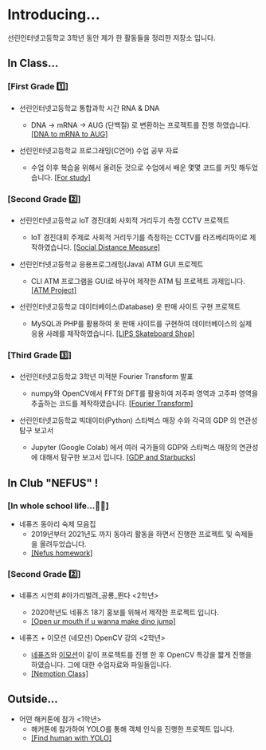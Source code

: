 # Introducing...
선린인터넷고등학교 3학년 동안 제가 한 활동들을 정리한 저장소 입니다.

## In Class...

### [First Grade 1️⃣]

- 선린인터넷고등학교 통합과학 시간 RNA & DNA
    - DNA -> mRNA -> AUG (단백질) 로 변환하는 프로젝트를 진행 하였습니다. <a href="https://github.com/insung3511/DNA2mRNA2AUG">[DNA to mRNA to AUG]</a>

- 선린인터넷고등학교 프로그래밍(C언어) 수업 공부 자료
    - 수업 이후 복습을 위해서 올려둔 것으로 수업에서 배운 몇몇 코드를 커밋 해두었습니다. <a href="https://github.com/insung3511/sunrin-programmingClass">[For study]</a> <br/>

### [Second Grade 2️⃣]

- 선린인터넷고등학교 IoT 경진대회 사회적 거리두기 측정 CCTV 프로젝트 
    - IoT 경진대회 주제로 사회적 거리두기를 측정하는 CCTV를 라즈베리파이로 제작하였습니다. <a href="https://github.com/insung3511/social-distance">[Social Distance Measure]</a>

- 선린인터넷고등학교 응용프로그래밍(Java) ATM GUI 프로젝트
    - CLI ATM 프로그램을 GUI로 바꾸어 제작한 ATM 팀 프로젝트 과제입니다. <a href="https://github.com/insung3511/javaATM-project">[ATM Project]</a> <br/>

- 선린인터넷고등학교 데이터베이스(Database) 옷 판매 사이트 구현 프로젝트
    - MySQL과 PHP를 활용하여 옷 판매 사이트를 구현하여 데이터베이스의 실제 응용 사례를 제작하였습니다. <a href="https://github.com/insung3511/sunrin-database-project">[LIPS Skateboard Shop]</a>
### [Third Grade 3️⃣]

- 선린인터넷고등학교 3학년 미적분 Fourier Transform 발표
    - numpy와 OpenCV에서 FFT와 DFT를 활용하여 저주파 영역과 고주파 영역을 추출하는 코드를 제작하였습니다. <a href="https://github.com/insung3511/fft-math-python">[Fourier Transform]</a>

- 선린인터넷고등학교 빅데이터(Python) 스타벅스 매장 수와 각국의 GDP 의 연관성 탐구 보고서
    - Jupyter (Google Colab) 에서 여러 국가들의 GDP와 스타벅스 매장의 연관성에 대해서 탐구한 보고서 입니다. <a href="https://github.com/insung3511/2021-bigdata-class-report">[GDP and Starbucks]</a> <br/>

## In Club "NEFUS" !
### [In whole school life...🖖🏽]

- 네퓨즈 동아리 숙제 모음집
    - 2019년부터 2021년도 까지 동아리 활동을 하면서 진행한 프로젝트 및 숙제들을 올려두었습니다.
    - <a href="https://github.com/insung3511/nefus-homeworks">[Nefus homework]</a>

### [Second Grade 2️⃣]

- 네퓨즈 시연회 #아가리벌려_공룡_뛴다 <2학년>
    - 2020학년도 네퓨즈 18기 홍보를 위해서 제작한 프로젝트 입니다.
    - <a href="https://github.com/insung3511/openCV-Dino">[Open ur mouth if u wanna make dino jump]</a>

- 네퓨즈 + 이모션 (네모션) OpenCV 강의 <2학년>
    - <a href="http://nefus.kr">네퓨즈</a>와 <a href="http://erntion.kr">이모션</a>이 같이 프로젝트를 진행 한 후 OpenCV 특강을 짧게 진행을 하였습니다. 그에 대한 수업자료와 파일들입니다.
    - <a href="https://github.com/insung3511/nemotion-opencv-class">[Nemotion Class]</a>

## Outside...
- 어떤 해커톤에 참가 <1학년>
    - 해커톤에 참가하여 YOLO를 통해 객체 인식을 진행한 프로젝트 입니다.
    - <a href="https://github.com/insung3511/yolo-human">[Find human with YOLO]</a>